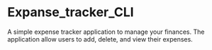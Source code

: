 # Expanse_tracker_CLI
A simple expense tracker application to manage your finances. The application allow users to add, delete, and view their expenses.
